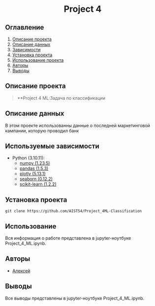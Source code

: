 # <center> Project 4 </center>
## Оглавление
1. [Описание проекта](#Описание-проекта)
2. [Описание данных](#Описание-данных)
3. [Зависимости](#Зависимости)
4. [Установка проекта](#Установка-проекта)
5. [Использование проекта](#Использование-проекта)
6. [Авторы](#Авторы)
7. [Выводы](Использование-проекта)

## Описание проекта

> **Project 4 ML:Задача по классификации

## Описание данных
В этом проекте использованны данные о последней маркетинговой кампании,
которую проводил банк 

## Используемые зависимости
* Python (3.10.11):
    * [numpy (1.23.5)](https://numpy.org)
    * [pandas (1.5.3)](https://pandas.pydata.org)
    * [plotly (5.13.1)](https://plotly.pydata.org)
    * [seaborn (0.12.2)](https://seaborn.pydata.org)
    * [scikit-learn (1.2.2)](https://scikit-learn.org)
## Установка проекта

```
git clone https://github.com/AIST54/Project_4ML-Classification
```

## Использование
Вся информация о работе представлена в jupyter-ноутбуке Project_4_ML.ipynb.

## Авторы

* [Алексей]()

## Выводы

Все выводы представлены в jupyter-ноутбуке Project_4_ML.ipynb.







